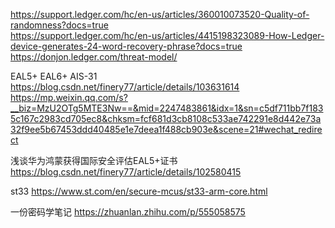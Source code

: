https://support.ledger.com/hc/en-us/articles/360010073520-Quality-of-randomness?docs=true  
https://support.ledger.com/hc/en-us/articles/4415198323089-How-Ledger-device-generates-24-word-recovery-phrase?docs=true  
https://donjon.ledger.com/threat-model/  


EAL5+ EAL6+ AIS-31  
https://blog.csdn.net/finery77/article/details/103631614  
https://mp.weixin.qq.com/s?__biz=MzU2OTg5MTE3Nw==&mid=2247483861&idx=1&sn=c5df711bb7f1835c167c2983cd705ec8&chksm=fcf681d3cb8108c533ae742291e8d442e73a32f9ee5b67453ddd40485e1e7deea1f488cb903e&scene=21#wechat_redirect  

浅谈华为鸿蒙获得国际安全评估EAL5+证书 https://blog.csdn.net/finery77/article/details/102580415  

st33
https://www.st.com/en/secure-mcus/st33-arm-core.html

一份密码学笔记 https://zhuanlan.zhihu.com/p/555058575  